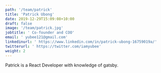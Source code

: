```yaml
---
path: '/team/patrick'
title: 'Patrick Ubong'
date: 2019-12-29T15:09:08+10:00
draft: false
image: '/team/patrick.jpg'
jobtitle: ' Co-founder and COO'
email: ' yubee121@gmail.com'
linkedinurl: ' https://www.linkedin.com/in/patrick-ubong-16759019a/'
twitterurl: ' https://twitter.com/iamyubee'
weight: 2
---
```


<p style='text-align: justify'>
    Patrick is a React Developer with knowledge of gatsby.
</p>
